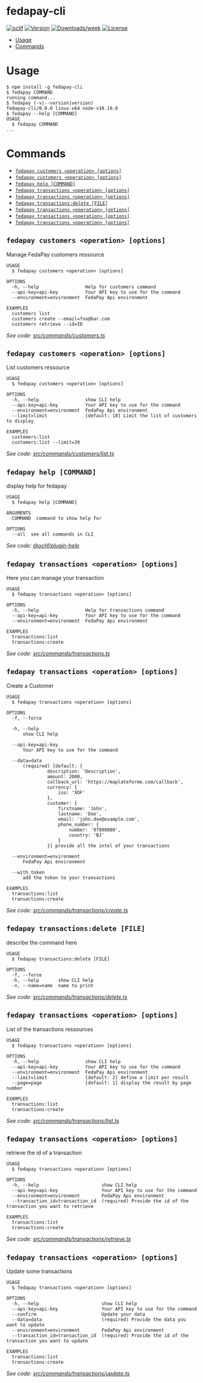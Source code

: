 fedapay-cli
===========



[![oclif](https://img.shields.io/badge/cli-oclif-brightgreen.svg)](https://oclif.io)
[![Version](https://img.shields.io/npm/v/fedapay-cli.svg)](https://npmjs.org/package/fedapay-cli)
[![Downloads/week](https://img.shields.io/npm/dw/fedapay-cli.svg)](https://npmjs.org/package/fedapay-cli)
[![License](https://img.shields.io/npm/l/fedapay-cli.svg)](https://github.com/brexis/fedapay-cli/blob/master/package.json)

<!-- toc -->
* [Usage](#usage)
* [Commands](#commands)
<!-- tocstop -->
# Usage
<!-- usage -->
```sh-session
$ npm install -g fedapay-cli
$ fedapay COMMAND
running command...
$ fedapay (-v|--version|version)
fedapay-cli/0.0.0 linux-x64 node-v10.19.0
$ fedapay --help [COMMAND]
USAGE
  $ fedapay COMMAND
...
```
<!-- usagestop -->
# Commands
<!-- commands -->
* [`fedapay customers <operation> [options]`](#fedapay-customers-operation-options)
* [`fedapay customers <operation> [options]`](#fedapay-customers-operation-options-1)
* [`fedapay help [COMMAND]`](#fedapay-help-command)
* [`fedapay transactions <operation> [options]`](#fedapay-transactions-operation-options)
* [`fedapay transactions <operation> [options]`](#fedapay-transactions-operation-options-1)
* [`fedapay transactions:delete [FILE]`](#fedapay-transactionsdelete-file)
* [`fedapay transactions <operation> [options]`](#fedapay-transactions-operation-options-2)
* [`fedapay transactions <operation> [options]`](#fedapay-transactions-operation-options-3)
* [`fedapay transactions <operation> [options]`](#fedapay-transactions-operation-options-4)

## `fedapay customers <operation> [options]`

Manage FedaPay customers ressource

```
USAGE
  $ fedapay customers <operation> [options]

OPTIONS
  -h, --help                 Help for customers command
  --api-key=api-key          Your API key to use for the command
  --environment=environment  FedaPay Api environment

EXAMPLES
  customers list
  customers create --email=foo@bar.com
  customers retrieve --id=ID
```

_See code: [src/commands/customers.ts](https://github.com/brexis/fedapay-cli/blob/v0.0.0/src/commands/customers.ts)_

## `fedapay customers <operation> [options]`

List customers ressource

```
USAGE
  $ fedapay customers <operation> [options]

OPTIONS
  -h, --help                 show CLI help
  --api-key=api-key          Your API key to use for the command
  --environment=environment  FedaPay Api environment
  --limit=limit              [default: 10] Limit the list of customers to display

EXAMPLES
  customers:list
  customers:list --limit=20
```

_See code: [src/commands/customers/list.ts](https://github.com/brexis/fedapay-cli/blob/v0.0.0/src/commands/customers/list.ts)_

## `fedapay help [COMMAND]`

display help for fedapay

```
USAGE
  $ fedapay help [COMMAND]

ARGUMENTS
  COMMAND  command to show help for

OPTIONS
  --all  see all commands in CLI
```

_See code: [@oclif/plugin-help](https://github.com/oclif/plugin-help/blob/v3.2.0/src/commands/help.ts)_

## `fedapay transactions <operation> [options]`

Here you can manage your transaction

```
USAGE
  $ fedapay transactions <operation> [options]

OPTIONS
  -h, --help                 Help for transactions command
  --api-key=api-key          Your API key to use for the command
  --environment=environment  FedaPay Api environment

EXAMPLES
  transactions:list
  transactions:create
```

_See code: [src/commands/transactions.ts](https://github.com/brexis/fedapay-cli/blob/v0.0.0/src/commands/transactions.ts)_

## `fedapay transactions <operation> [options]`

Create a Customer

```
USAGE
  $ fedapay transactions <operation> [options]

OPTIONS
  -f, --force

  -h, --help
      show CLI help

  --api-key=api-key
      Your API key to use for the command

  --data=data
      (required) [default: {
               description: 'Description',
               amount: 2000,
               callback_url: 'https://maplateforme.com/callback',
               currency: {
                   iso: 'XOF'
               },
               customer: {
                   firstname: 'John',
                   lastname: 'Doe',
                   email: 'john.doe@example.com',
                   phone_number: {
                       number: '97808080',
                       country: 'BJ'
                   }
               }] provide all the intel of your transactions

  --environment=environment
      FedaPay Api environment

  --with_token
      add the token to your transactions

EXAMPLES
  transactions:list
  transactions:create
```

_See code: [src/commands/transactions/create.ts](https://github.com/brexis/fedapay-cli/blob/v0.0.0/src/commands/transactions/create.ts)_

## `fedapay transactions:delete [FILE]`

describe the command here

```
USAGE
  $ fedapay transactions:delete [FILE]

OPTIONS
  -f, --force
  -h, --help       show CLI help
  -n, --name=name  name to print
```

_See code: [src/commands/transactions/delete.ts](https://github.com/brexis/fedapay-cli/blob/v0.0.0/src/commands/transactions/delete.ts)_

## `fedapay transactions <operation> [options]`

List of the transactions ressources

```
USAGE
  $ fedapay transactions <operation> [options]

OPTIONS
  -h, --help                 show CLI help
  --api-key=api-key          Your API key to use for the command
  --environment=environment  FedaPay Api environment
  --limit=limit              [default: 2] define a limit per result
  --page=page                [default: 1] display the result by page number

EXAMPLES
  transactions:list
  transactions:create
```

_See code: [src/commands/transactions/list.ts](https://github.com/brexis/fedapay-cli/blob/v0.0.0/src/commands/transactions/list.ts)_

## `fedapay transactions <operation> [options]`

retrieve the id of a transaction

```
USAGE
  $ fedapay transactions <operation> [options]

OPTIONS
  -h, --help                       show CLI help
  --api-key=api-key                Your API key to use for the command
  --environment=environment        FedaPay Api environment
  --transaction_id=transaction_id  (required) Provide the id of the transaction you want to retrieve

EXAMPLES
  transactions:list
  transactions:create
```

_See code: [src/commands/transactions/retrieve.ts](https://github.com/brexis/fedapay-cli/blob/v0.0.0/src/commands/transactions/retrieve.ts)_

## `fedapay transactions <operation> [options]`

Update some transactions

```
USAGE
  $ fedapay transactions <operation> [options]

OPTIONS
  -h, --help                       show CLI help
  --api-key=api-key                Your API key to use for the command
  --confirm                        Update your data
  --data=data                      (required) Provide the data you want to update
  --environment=environment        FedaPay Api environment
  --transaction_id=transaction_id  (required) Provide the id of the transaction you want to update

EXAMPLES
  transactions:list
  transactions:create
```

_See code: [src/commands/transactions/update.ts](https://github.com/brexis/fedapay-cli/blob/v0.0.0/src/commands/transactions/update.ts)_
<!-- commandsstop -->
